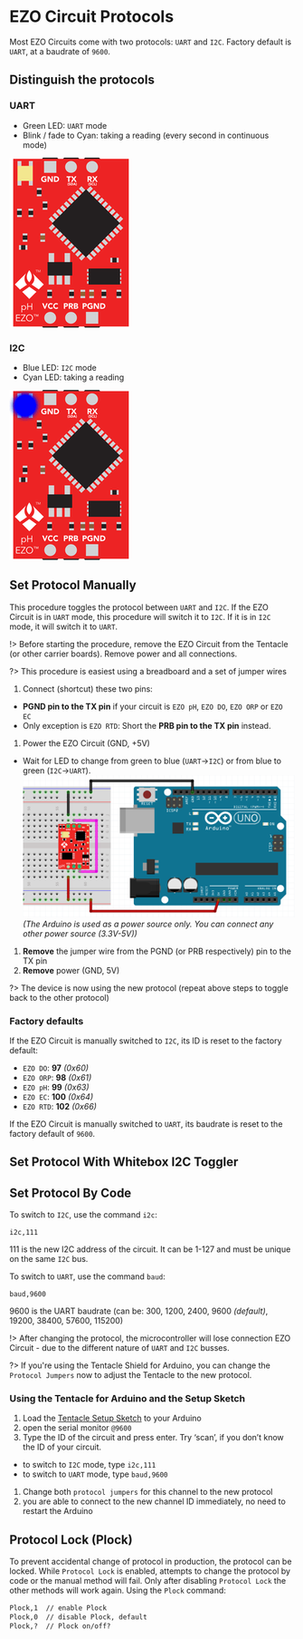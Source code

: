 # EZO Circuit Protocols

Most EZO Circuits come with two protocols: `UART` and `I2C`. Factory default is `UART`, at a baudrate of `9600`.


## Distinguish the protocols

### UART
* Green LED: `UART` mode
* Blink / fade to Cyan: taking a reading (every second in continuous mode)

![EZO UART](_media/uart.gif)

### I2C
* Blue LED: `I2C` mode
* Cyan LED: taking a reading

![EZO I2C](_media/i2c.gif)



## Set Protocol Manually
This procedure toggles the protocol between `UART` and `I2C`. If the EZO Circuit is in `UART` mode, this procedure will switch it to `I2C`. If it is in `I2C` mode, it will switch it to `UART`.

!> Before starting the procedure, remove the EZO Circuit from the Tentacle (or other carrier boards). Remove power and all connections.

?> This procedure is easiest using a breadboard and a set of jumper wires

1. Connect (shortcut) these two pins:
 * **PGND pin to the TX pin** if your circuit is `EZO pH`, `EZO DO`, `EZO ORP` or `EZO EC`
 * Only exception is `EZO RTD`: Short the **PRB pin to the TX pin** instead.
1. Power the EZO Circuit (GND, +5V)
 * Wait for LED to change from green to blue (`UART`->`I2C`) or from blue to green (`I2C`->`UART`).
 ![EZO Manual Toggle](_media/manual_toggle.png)
 _(The Arduino is used as a power source only. You can connect any other power source (3.3V-5V))_
1. **Remove** the jumper wire from the PGND (or PRB respectively) pin to the TX pin
1. **Remove** power (GND, 5V)

?> The device is now using the new protocol (repeat above steps to toggle back to the other protocol)

### Factory defaults
If the EZO Circuit is manually switched to `I2C`, its ID is reset to the factory default:

* `EZO DO`: **97** _(0x60)_
* `EZO ORP`: **98** _(0x61)_
* `EZO pH`: **99** _(0x63)_
* `EZO EC`: **100** _(0x64)_
* `EZO RTD`: **102** _(0x66)_

If the EZO Circuit is manually switched to `UART`, its baudrate is reset to the factory default of `9600`.

## Set Protocol With Whitebox I2C Toggler

## Set Protocol By Code

To switch to `I2C`, use the command `i2c`:
```
i2c,111
```
111 is the new I2C address of the circuit. It can be 1-127 and must be unique on the same `I2C` bus.

To switch to `UART`, use the command `baud`:
```
baud,9600
```
9600 is the UART baudrate (can be: 300, 1200, 2400, 9600 _(default)_, 19200, 38400, 57600, 115200)

!> After changing the protocol, the microcontroller will lose connection EZO Circuit - due to the different nature of `UART` and `I2C` busses.

?> If you're using the Tentacle Shield for Arduino, you can change the `Protocol Jumpers` now to adjust the Tentacle to the new protocol.  

### Using the Tentacle for Arduino and the Setup Sketch
1. Load the [Tentacle Setup Sketch](https://raw.githubusercontent.com/whitebox-labs/tentacle-examples/master/arduino/tentacle-setup/tentacle_setup/tentacle_setup.ino ':target=_blank') to your Arduino
1. open the serial monitor `@9600`
1. Type the ID of the circuit and press enter. Try ‘scan’, if you don’t know the ID of your circuit.
 * to switch to `I2C` mode, type `i2c,111`
 * to switch to `UART` mode, type `baud,9600`
1. Change both `protocol jumpers` for this channel to the new protocol
1. you are able to connect to the new channel ID immediately, no need  to restart the Arduino



##  Protocol Lock (Plock)

To prevent accidental change of protocol in production, the protocol can be locked. While `Protocol Lock` is enabled, attempts to change the protocol by code or the manual method will fail. Only after disabling `Protocol Lock` the other methods will work again.
Using the `Plock` command:
```
Plock,1  // enable Plock
Plock,0  // disable Plock, default
Plock,?  // Plock on/off?
```
